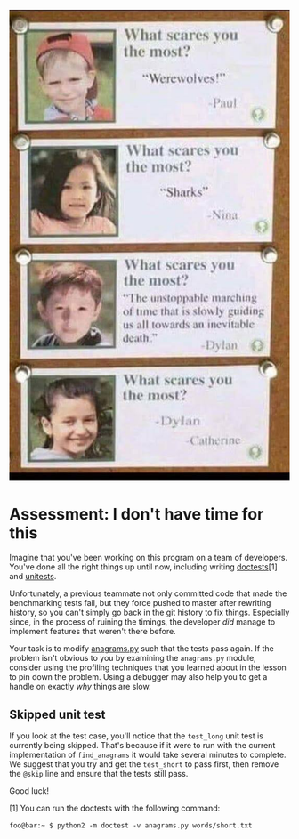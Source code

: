 <p align="center">
  <img src=time.jpg/>
</p>

# Assessment: I don't have time for this

Imagine that you've been working on this program on a team of developers. You've
done all the right things up until now, including writing [doctests](https://docs.python.org/2.7/library/doctest.html)[1] 
and [unitests](tests/test_anagrams.py).

Unfortunately, a previous teammate not only committed code that made the
benchmarking tests fail, but they force pushed to master after rewriting
history, so you can't simply go back in the git history to fix things.
Especially since, in the process of ruining the timings, the developer _did_
manage to implement features that weren't there before.

Your task is to modify [anagrams.py](anagrams.py) such that the tests pass
again. If the problem isn't obvious to you by examining the `anagrams.py`
module, consider using the profiling techniques that you learned about in the
lesson to pin down the problem. Using a debugger may also help you to get a
handle on exactly _why_ things are slow.

## Skipped unit test
If you look at the test case, you'll notice that the `test_long` unit test is
currently being skipped. That's because if it were to run with the current
implementation of `find_anagrams` it would take several minutes to complete. We
suggest that you try and get the `test_short` to pass first, then remove the
`@skip` line and ensure that the tests still pass.

Good luck!


[1] You can run the doctests with the following command:
```console
foo@bar:~ $ python2 -m doctest -v anagrams.py words/short.txt
```
